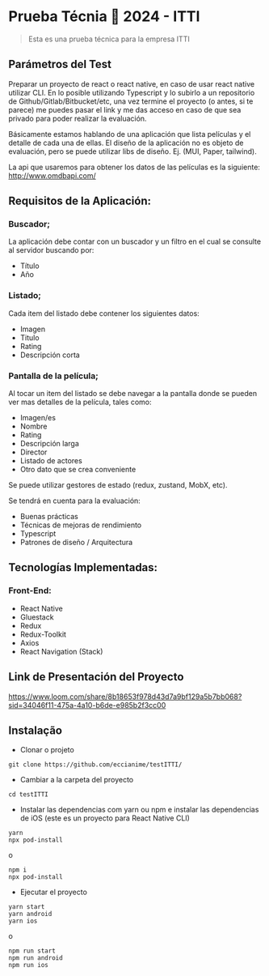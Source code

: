 # Prueba Técnia 🏅 2024 - ITTI

> Esta es una prueba técnica para la empresa ITTI

## Parámetros del Test

Preparar un proyecto de react o react native, en caso de usar react native utilizar CLI. En lo posible utilizando Typescript y lo subirlo a un repositorio de Github/Gitlab/Bitbucket/etc, una vez termine el proyecto (o antes, si te parece) me puedes pasar el link y me das acceso en caso de que sea privado para poder realizar la evaluación.

Básicamente estamos hablando de una aplicación que lista películas y el detalle de cada una de ellas. El diseño de la aplicación no es objeto de evaluación, pero se puede utilizar libs de diseño. Ej. (MUI, Paper, tailwind).

La api que usaremos para obtener los datos de las películas es la siguiente: http://www.omdbapi.com/

## Requisitos de la Aplicación:

### Buscador;

La aplicación debe contar con un buscador y un filtro en el cual se consulte al servidor buscando por:

- Título
- Año

### Listado;

Cada item del listado debe contener los siguientes datos:

- Imagen
- Titulo
- Rating
- Descripción corta

### Pantalla de la película;

Al tocar un item del listado se debe navegar a la pantalla donde se pueden ver mas detalles de la película, tales como:

- Imagen/es
- Nombre
- Rating
- Descripción larga
- Director
- Listado de actores
- Otro dato que se crea conveniente

Se puede utilizar gestores de estado (redux, zustand, MobX, etc).

Se tendrá en cuenta para la evaluación:

- Buenas prácticas
- Técnicas de mejoras de rendimiento
- Typescript
- Patrones de diseño / Arquitectura

## Tecnologías Implementadas:

### Front-End:

- React Native
- Gluestack
- Redux
- Redux-Toolkit
- Axios
- React Navigation (Stack)

## Link de Presentación del Proyecto

https://www.loom.com/share/8b18653f978d43d7a9bf129a5b7bb068?sid=34046f11-475a-4a10-b6de-e985b2f3cc00

## Instalação

- Clonar o projeto

```
git clone https://github.com/eccianime/testITTI/
```

- Cambiar a la carpeta del proyecto

```
cd testITTI
```

- Instalar las dependencias com yarn ou npm e instalar las dependencias de iOS (este es un proyecto para React Native CLI)

```
yarn
npx pod-install
```

o

```
npm i
npx pod-install
```

- Ejecutar el proyecto

```
yarn start
yarn android
yarn ios
```

o

```
npm run start
npm run android
npm run ios
```
